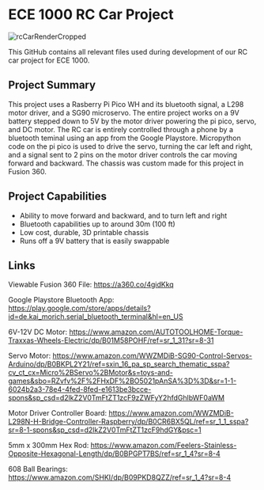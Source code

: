 # ECE 1000 RC Car Project
![rcCarRenderCropped](https://github.com/user-attachments/assets/83a0ac1d-7e5d-448c-8d27-549cfa327627)

This GitHub contains all relevant files used during development of our RC car project for ECE 1000.

## Project Summary
This project uses a Rasberry Pi Pico WH and its bluetooth signal, a L298 motor driver, and a SG90 microservo.
The entire project works on a 9V battery stepped down to 5V by the motor driver powering the pi pico, servo, and DC motor.
The RC car is entirely controlled through a phone by a bluetooth teminal using an app from the Google Playstore.
Micropython code on the pi pico is used to drive the servo, turning the car left and right, and a signal sent to 2 pins on
the motor driver controls the car moving forward and backward. The chassis was custom made for this project in Fusion 360.

## Project Capabilities 
* Ability to move forward and backward, and to turn left and right
* Bluetooth capabilities up to around 30m (100 ft)
* Low cost, durable, 3D printable chassis
* Runs off a 9V battery that is easily swappable

## Links
Viewable Fusion 360 File:
https://a360.co/4gidKkq

Google Playstore Bluetooth App:
https://play.google.com/store/apps/details?id=de.kai_morich.serial_bluetooth_terminal&hl=en_US

6V-12V DC Motor:
https://www.amazon.com/AUTOTOOLHOME-Torque-Traxxas-Wheels-Electric/dp/B01M58POHF/ref=sr_1_31?sr=8-31

Servo Motor:
https://www.amazon.com/WWZMDiB-SG90-Control-Servos-Arduino/dp/B0BKPL2Y21/ref=sxin_16_pa_sp_search_thematic_sspa?cv_ct_cx=Micro%2BServo%2BMotor&s=toys-and-games&sbo=RZvfv%2F%2FHxDF%2BO5021pAnSA%3D%3D&sr=1-1-6024b2a3-78e4-4fed-8fed-e1613be3bcce-spons&sp_csd=d2lkZ2V0TmFtZT1zcF9zZWFyY2hfdGhlbWF0aWM

Motor Driver Controller Board:
https://www.amazon.com/WWZMDiB-L298N-H-Bridge-Controller-Raspberry/dp/B0CR6BX5QL/ref=sr_1_1_sspa?sr=8-1-spons&sp_csd=d2lkZ2V0TmFtZT1zcF9hdGY&psc=1

5mm x 300mm Hex Rod:
https://www.amazon.com/Feelers-Stainless-Opposite-Hexagonal-Length/dp/B0BPGPT7BS/ref=sr_1_4?sr=8-4

608 Ball Bearings:
https://www.amazon.com/SHKI/dp/B09PKD8QZZ/ref=sr_1_4?sr=8-4
